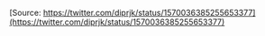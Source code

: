 [Source: https://twitter.com/diprjk/status/1570036385255653377](https://twitter.com/diprjk/status/1570036385255653377)
